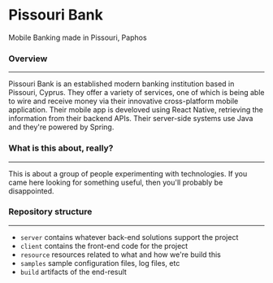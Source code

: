 # Pissouri Bank
Mobile Banking made in Pissouri, Paphos 

### Overview
---------
Pissouri Bank is an established modern banking institution based in Pissouri, Cyprus.
They offer a variety of services, one of which is being able to wire and receive money via their innovative cross-platform mobile application.
Their mobile app is develoved using React Native, retrieving the information from their backend APIs. 
Their server-side systems use Java and they're powered by Spring.

### What is this about, really?
---------------------------
This is about a group of people experimenting with technologies. If you came here looking for something useful, then you'll probably be disappointed.

### Repository structure
---------------------------
* `server`   contains whatever back-end solutions support the project  
* `client`   contains the front-end code for the project
* `resource` resources related to what and how we're build this
* `samples`  sample configuration files, log files, etc
* `build`    artifacts of the end-result

